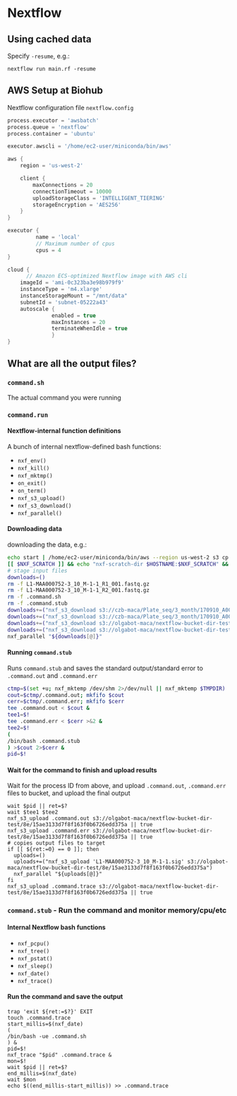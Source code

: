 # Nextflow

## Using cached data

Specify `-resume`, e.g.:

```
nextflow run main.rf -resume
```

## AWS Setup at Biohub

Nextflow configuration file `nextflow.config`

```groovy
process.executor = 'awsbatch'
process.queue = 'nextflow'
process.container = 'ubuntu'

executor.awscli = '/home/ec2-user/miniconda/bin/aws'

aws {
	region = 'us-west-2'

    client {
        maxConnections = 20
        connectionTimeout = 10000
        uploadStorageClass = 'INTELLIGENT_TIERING'
        storageEncryption = 'AES256'
    }
}

executor {
         name = 'local'
         // Maximum number of cpus
         cpus = 4
}

cloud {
      // Amazon ECS-optimized Nextflow image with AWS cli
    imageId = 'ami-0c323ba3e98b979f9'
    instanceType = 'm4.xlarge'
    instanceStorageMount = "/mnt/data"
    subnetId = 'subnet-05222a43'
    autoscale {
              enabled = true
              maxInstances = 20
              terminateWhenIdle = true
              }
}

```

## What are all the output files?


### `command.sh`

The actual command you were running

### `command.run`

#### Nextflow-internal function definitions

A bunch of internal nextflow-defined bash functions:

- `nxf_env()`
- `nxf_kill()`
- `nxf_mktmp()`
- `on_exit()`
- `on_term()`
- `nxf_s3_upload()`
- `nxf_s3_download()`
- `nxf_parallel()`

#### Downloading data

downloading the data, e.g.:


```bash
echo start | /home/ec2-user/miniconda/bin/aws --region us-west-2 s3 cp --only-show-errors - s3://olgabot-maca/nextflow-bucket-dir-test/8e/15ae3133d7f8f163f0b6726edd375a/.command.begin
[[ $NXF_SCRATCH ]] && echo "nxf-scratch-dir $HOSTNAME:$NXF_SCRATCH" && cd $NXF_SCRATCH
# stage input files
downloads=()
rm -f L1-MAA000752-3_10_M-1-1_R1_001.fastq.gz
rm -f L1-MAA000752-3_10_M-1-1_R2_001.fastq.gz
rm -f .command.sh
rm -f .command.stub
downloads+=("nxf_s3_download s3://czb-maca/Plate_seq/3_month/170910_A00111_0054_AH2HGWDMXX__170910_A00111_0053_BH2HGKDMXX/fastqs/L1-MAA000752-3_10_M-1-1_R1_001.fastq.gz L1-MAA000752-3_10_M-1-1_R1_001.fastq.gz")
downloads+=("nxf_s3_download s3://czb-maca/Plate_seq/3_month/170910_A00111_0054_AH2HGWDMXX__170910_A00111_0053_BH2HGKDMXX/fastqs/L1-MAA000752-3_10_M-1-1_R2_001.fastq.gz L1-MAA000752-3_10_M-1-1_R2_001.fastq.gz")
downloads+=("nxf_s3_download s3://olgabot-maca/nextflow-bucket-dir-test/8e/15ae3133d7f8f163f0b6726edd375a/.command.sh .command.sh")
downloads+=("nxf_s3_download s3://olgabot-maca/nextflow-bucket-dir-test/8e/15ae3133d7f8f163f0b6726edd375a/.command.stub .command.stub")
nxf_parallel "${downloads[@]}"
```

#### Running `command.stub` 

Runs `command.stub` and saves the standard output/standard error to `.command.out` and `.command.err`


```bash
ctmp=$(set +u; nxf_mktemp /dev/shm 2>/dev/null || nxf_mktemp $TMPDIR)
cout=$ctmp/.command.out; mkfifo $cout
cerr=$ctmp/.command.err; mkfifo $cerr
tee .command.out < $cout &
tee1=$!
tee .command.err < $cerr >&2 &
tee2=$!
(
/bin/bash .command.stub
) >$cout 2>$cerr &
pid=$!
```
#### Wait for the command to finish and upload results

Wait for the process ID from above, and upload `.command.out`, `.command.err` files to bucket, and upload the final output

```
wait $pid || ret=$?
wait $tee1 $tee2
nxf_s3_upload .command.out s3://olgabot-maca/nextflow-bucket-dir-test/8e/15ae3133d7f8f163f0b6726edd375a || true
nxf_s3_upload .command.err s3://olgabot-maca/nextflow-bucket-dir-test/8e/15ae3133d7f8f163f0b6726edd375a || true
# copies output files to target
if [[ ${ret:=0} == 0 ]]; then
  uploads=()
  uploads+=("nxf_s3_upload 'L1-MAA000752-3_10_M-1-1.sig' s3://olgabot-maca/nextflow-bucket-dir-test/8e/15ae3133d7f8f163f0b6726edd375a")
  nxf_parallel "${uploads[@]}"
fi
nxf_s3_upload .command.trace s3://olgabot-maca/nextflow-bucket-dir-test/8e/15ae3133d7f8f163f0b6726edd375a || true
```


### `command.stub` - Run the command and monitor memory/cpu/etc

#### Internal Nextflow bash functions

- `nxf_pcpu()`
- `nxf_tree()`
- `nxf_pstat()`
- `nxf_sleep()`
- `nxf_date()`
- `nxf_trace()`


#### Run the command and save the output


```
trap 'exit ${ret:=$?}' EXIT
touch .command.trace
start_millis=$(nxf_date)
(
/bin/bash -ue .command.sh
) &
pid=$!
nxf_trace "$pid" .command.trace &
mon=$!
wait $pid || ret=$?
end_millis=$(nxf_date)
wait $mon
echo $((end_millis-start_millis)) >> .command.trace
```


